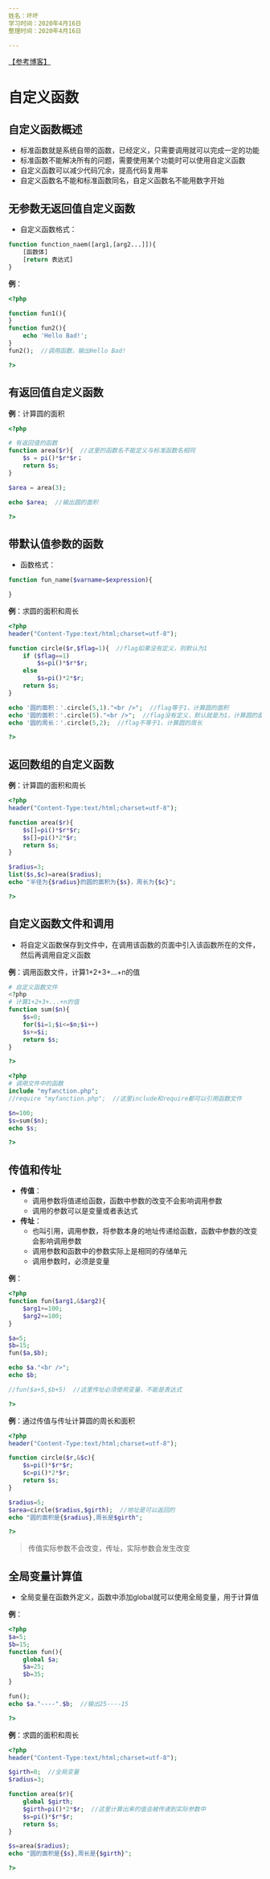 ```yaml
---
姓名：坏坏
学习时间：2020年4月16日
整理时间：2020年4月16日

---
```


[【参考博客】](https://blog.csdn.net/qq_45668124/article/details/105558752)

# 自定义函数

## 自定义函数概述

- 标准函数就是系统自带的函数，已经定义，只需要调用就可以完成一定的功能
- 标准函数不能解决所有的问题，需要使用某个功能时可以使用自定义函数
- 自定义函数可以减少代码冗余，提高代码复用率
- 自定义函数名不能和标准函数同名，自定义函数名不能用数字开始

## 无参数无返回值自定义函数

- 自定义函数格式：

```php
function function_naem([arg1,[arg2...]]){
    [函数体]
    [return 表达式]
}
```

**例**：

```php
<?php

function fun1(){
}
function fun2(){
    echo 'Hello Bad!';
}
fun2();  //调用函数，输出Hello Bad!

?>
```

## 有返回值自定义函数

**例**：计算圆的面积

```php
<?php

# 有返回值的函数
function area($r){  //这里的函数名不能定义与标准函数名相同
    $s = pi()*$r*$r；
    return $s;
}

$area = area(3);

echo $area;  //输出圆的面积

?>
```

## 带默认值参数的函数

- 函数格式：

```php
function fun_name($varname=$expression){

}
```

**例**：求圆的面积和周长

```php
<?php
header("Content-Type:text/html;charset=utf-8");

function circle($r,$flag=1){  //flag如果没有定义，则默认为1
    if ($flag==1)
        $s=pi()*$r*$r;
    else
        $s=pi()*2*$r;
    return $s;
}

echo '圆的面积：'.circle(5,1)."<br />";  //flag等于1，计算圆的面积
echo '圆的面积：'.circle(5)."<br />";  //flag没有定义，默认就是为1，计算圆的面积
echo '圆的周长：'.circle(5,2);  //flag不等于1，计算圆的周长

?>
```

## 返回数组的自定义函数

**例**：计算圆的面积和周长

```php
<?php
header("Content-Type:text/html;charset=utf-8");

function area($r){
    $s[]=pi()*$r*$r;
    $s[]=pi()*2*$r;
    return $s;
}

$radius=3;
list($s,$c)=area($radius);
echo "半径为{$radius}的圆的面积为{$s}，周长为{$c}";

?>
```

## 自定义函数文件和调用

- 将自定义函数保存到文件中，在调用该函数的页面中引入该函数所在的文件，然后再调用自定义函数

**例**：调用函数文件，计算1+2+3+...+n的值

```php
# 自定义函数文件
<?php
# 计算1+2+3+...+n的值
function sum($n){
    $s=0;
    for($i=1;$i<=$n;$i++)
    $s+=$i;
    return $s;
}

?>
```

```php
<?php
# 调用文件中的函数
include "myfanction.php";
//require "myfanction.php";  //这里include和require都可以引用函数文件

$n=100;
$s=sum($n);
echo $s;

?>
```

## 传值和传址

- **传值**：
	* 调用参数将值递给函数，函数中参数的改变不会影响调用参数
	* 调用的参数可以是变量或者表达式
- **传址**：
	* 也叫引用，调用参数，将参数本身的地址传递给函数，函数中参数的改变会影响调用参数
	* 调用参数和函数中的参数实际上是相同的存储单元
	* 调用参数时，必须是变量

**例**：

```php
<?php
function fun($arg1,&$arg2){
    $arg1+=100;
    $arg2+=100;
}

$a=5;
$b=15;
fun($a,$b);

echo $a."<br />";
echo $b;

//fun($a+5,$b+5)  //这里传址必须使用变量，不能是表达式

?>
```

**例**：通过传值与传址计算圆的周长和面积

```php
<?php
header("Content-Type:text/html;charset=utf-8");

function circle($r,&$c){
    $s=pi()*$r*$r;
    $c=pi()*2*$r;
    return $s;
}

$radius=5;
$area=circle($radius,$girth);  //地址是可以返回的
echo "圆的面积是{$radius},周长是$girth";

?>

```

> 传值实际参数不会改变，传址，实际参数会发生改变

## 全局变量计算值

- 全局变量在函数外定义，函数中添加global就可以使用全局变量，用于计算值

**例**：

```php
<?php
$a=5;
$b=15;
function fun(){
    global $a;
    $a=25;
    $b=35;
}

fun();
echo $a."----".$b;  //输出25----15

?>
```

**例**：求圆的面积和周长

```php
<?php
header("Content-Type:text/html;charset=utf-8");

$girth=0;  //全局变量
$radius=3;

function area($r){
    global $girth;
    $girth=pi()*2*$r;  //这里计算出来的值会被传递到实际参数中
    $s=pi()*$r*$r;
    return $s;
}

$s=area($radius);
echo "圆的面积是{$s},周长是{$girth}";

?>
```
